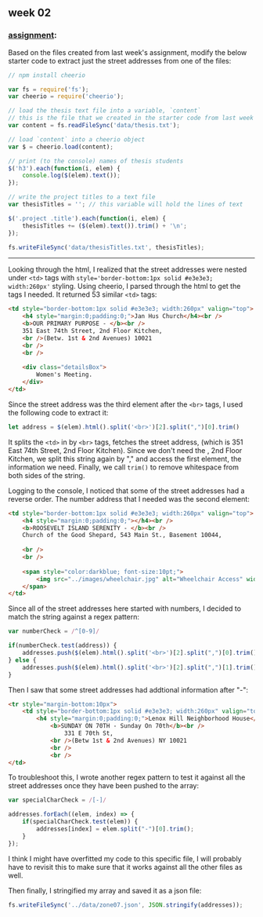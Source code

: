 ## week 02

### [assignment](https://github.com/visualizedata/data-structures/blob/master/weekly_assignment_02.md):
Based on the files created from last week's assignment, modify the below starter code to extract just the street addresses from one of the files:
```javascript
// npm install cheerio

var fs = require('fs');
var cheerio = require('cheerio');

// load the thesis text file into a variable, `content`
// this is the file that we created in the starter code from last week
var content = fs.readFileSync('data/thesis.txt');

// load `content` into a cheerio object
var $ = cheerio.load(content);

// print (to the console) names of thesis students
$('h3').each(function(i, elem) {
    console.log($(elem).text());
});

// write the project titles to a text file
var thesisTitles = ''; // this variable will hold the lines of text

$('.project .title').each(function(i, elem) {
    thesisTitles += ($(elem).text()).trim() + '\n';
});

fs.writeFileSync('data/thesisTitles.txt', thesisTitles);
```

******************

Looking through the html, I realized that the street addresses were nested under ```<td>``` tags with ```style='border-bottom:1px solid #e3e3e3; width:260px'``` styling.
Using cheerio, I parsed through the html to get the tags I needed. It returned 53 similar  ```<td>``` tags:
```html
<td style="border-bottom:1px solid #e3e3e3; width:260px" valign="top">
    <h4 style="margin:0;padding:0;">Jan Hus Church</h4><br />
	<b>OUR PRIMARY PURPOSE - </b><br />
	351 East 74th Street, 2nd Floor Kitchen, 
	<br />(Betw. 1st & 2nd Avenues) 10021
	<br />
	<br />
                        
    <div class="detailsBox"> 
        Women's Meeting. 
    </div>
</td>
```
Since the street address was the third element after the ```<br>``` tags, I used the following code to extract it:
```javascript
let address = $(elem).html().split('<br>')[2].split(",")[0].trim()
```
It splits the ```<td>``` in by ```<br>``` tags, fetches the street address, (which is 351 East 74th Street, 2nd Floor Kitchen). Since we don't need the , 2nd Floor Kitchen, we split this string again by "," and access the first element, the information we need. Finally, we call ```trim()``` to remove whitespace from both sides of the string.

Logging to the console, I noticed that some of the street addresses had a reverse order. The number address that I needed was the second element:
```html
<td style="border-bottom:1px solid #e3e3e3; width:260px" valign="top">
    <h4 style="margin:0;padding:0;"></h4><br />
	<b>ROOSEVELT ISLAND SERENITY - </b><br />
	Church of the Good Shepard, 543 Main St., Basement 10044, 
						
	<br />
	<br />
                         
	<span style="color:darkblue; font-size:10pt;">
        <img src="../images/wheelchair.jpg" alt="Wheelchair Access" width="20" vspace="5" hspace="10" align="absmiddle"/>Wheelchair access
    </span>
</td>
```

Since all of the street addresses here started with numbers, I decided to match the string against a regex pattern:
```javascript
var numberCheck = /^[0-9]/ 

if(numberCheck.test(address)) {
    addresses.push($(elem).html().split('<br>')[2].split(",")[0].trim());
} else {
    addresses.push($(elem).html().split('<br>')[2].split(",")[1].trim());   
}

```
Then I saw that some street addresses had addtional information after "-":
```html
<tr style="margin-bottom:10px">
    <td style="border-bottom:1px solid #e3e3e3; width:260px" valign="top">
        <h4 style="margin:0;padding:0;">Lenox Hill Neighborhood House</h4><br />
			<b>SUNDAY ON 70TH - Sunday On 70th</b><br />
				331 E 70th St, 
			<br />(Betw 1st & 2nd Avenues) NY 10021
			<br />
			<br />
</td>
```
To troubleshoot this, I wrote another regex pattern to test it against all the street addresses once they have been pushed to the array:
```javascript
var specialCharCheck = /[-]/

addresses.forEach((elem, index) => {
    if(specialCharCheck.test(elem)) {
        addresses[index] = elem.split("-")[0].trim();
    }
});

```

I think I might have overfitted my code to this specific file, I will probably have to revisit this to make sure that it works against all the other files as well.

Then finally, I stringified my array and saved it as a json file:
```javascript
fs.writeFileSync('../data/zone07.json', JSON.stringify(addresses));
```

